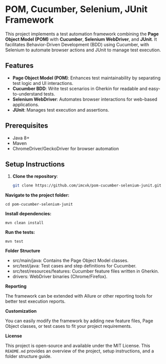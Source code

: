 # POM, Cucumber, Selenium, JUnit Framework

This project implements a test automation framework combining the **Page Object Model (POM)** with **Cucumber**, **Selenium WebDriver**, and **JUnit**. It facilitates Behavior-Driven Development (BDD) using Cucumber, with Selenium to automate browser actions and JUnit to manage test execution.

## Features
- **Page Object Model (POM)**: Enhances test maintainability by separating test logic and UI interactions.
- **Cucumber BDD**: Write test scenarios in Gherkin for readable and easy-to-understand tests.
- **Selenium WebDriver**: Automates browser interactions for web-based applications.
- **JUnit**: Manages test execution and assertions.

## Prerequisites
- Java 8+
- Maven
- ChromeDriver/GeckoDriver for browser automation

## Setup Instructions

1. **Clone the repository**:
   ```bash
   git clone https://github.com/imcvk/pom-cucumber-selenium-junit.git
   
**Navigate to the project folder:**

`cd pom-cucumber-selenium-junit`

**Install dependencies:**

`mvn clean install`

**Run the tests:**

`mvn test`

**Folder Structure**

* src/main/java: Contains the Page Object Model classes.
* src/test/java: Test cases and step definitions for Cucumber.
* src/test/resources/features: Cucumber feature files written in Gherkin.
* drivers: WebDriver binaries (Chrome/Firefox).

**Reporting**

The framework can be extended with Allure or other reporting tools for better test execution reports.

**Customization**

You can easily modify the framework by adding new feature files, Page Object classes, or test cases to fit your project requirements.

**License**

This project is open-source and available under the MIT License.
This `README.md` provides an overview of the project, setup instructions, and a folder structure guide.
